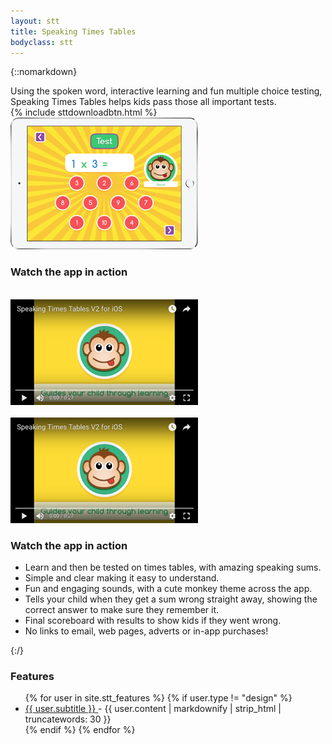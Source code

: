 ```yaml
---
layout: stt
title: Speaking Times Tables
bodyclass: stt
---
```



{::nomarkdown}

<div id="fb-root"></div>
<script async defer src="https://connect.facebook.net/en_GB/sdk.js#xfbml=1&version=v3.2&appId=262704357963522&autoLogAppEvents=1"></script>

<div class="row intro-panel">
	<div class="col-sm-6 col-xs-12">
		<div class="intro-left">
			<div class="intro">
				Using the spoken word, interactive learning and fun multiple choice testing, Speaking Times Tables helps kids pass those all important tests.
			</div>
			<div class="intro-app-btn">
				{% include sttdownloadbtn.html %}
			</div>
		</div>
	</div>
	<div class="col-sm-6 col-xs-12">
		<div class="intro-device">
			<a target="_blank" href="http://itunes.apple.com/app/id917585923?mt=8">
				<img title="Download Speaking Times Tables for iOS" width="300" src="/static/img-300/device_shot.png">
			</a>
			<div class="fb-like pt-20" data-href="https://www.facebook.com/speakingtimestablesapp" data-layout="button_count" data-action="like" data-size="small" data-show-faces="false" data-share="true"></div>
		</div>
	</div>
</div>

<div class="col-sm-5 hidden-sm visible-xs">
	<h3>Watch the app in action</h3>
	<a href="https://www.youtube.com/watch?v=D6GpOqsAeZI"><br>
		<img title="Speaking Times tables video" width="300" src="/static/img-300/YouTube.png">
		<br>
	</a>
</div>
<div class="second-row">
	<div class="youtube-panel row">
		<div class="col-sm-5 hidden-xs youtube-dekstop-panel">
				<div class="video">
					<a href="https://www.youtube.com/watch?v=D6GpOqsAeZI"><br>
						<img title="Speaking Times tables video" width="300" src="/static/img-300/YouTube.png">
						<br>
					</a>
				</div>
		</div>
		<div class="col-sm-7 col-xs-12 bullets-right">
			<h3 class="hidden-xs">Watch the app in action</h3>
			<ul>
				<li>
					Learn and then be tested on times tables, with amazing speaking sums.
				</li>
				<li>
					Simple and clear making it easy to understand.
				</li>
				<li>
					Fun and engaging sounds, with a cute monkey theme across the app.
				</li>
				<li>
					Tells your child when they get a sum wrong straight away, showing the correct answer to make sure they remember it.
				</li>
				<li>
					Final scoreboard with results to show kids if they went wrong.
				</li>
				<li>
					No links to email, web pages, adverts or in-app purchases!
				</li>
			</ul>
		</div>
	</div>
</div>

{:/}


<div class="recent_post">
	<h3>Features</h3>
	<ul>
	{% for user in site.stt_features %}
	{%  if user.type != "design" %}
	    <li>
	    	<a href="{{ site.baseurl }}{{ user.url }}">
	  			<u>{{ user.subtitle }}</u>
	  		</a> - {{ user.content | markdownify | strip_html | truncatewords: 30 }}
	  	</li>
	 {% endif %}
	{% endfor %}
	</ul>
</div>


